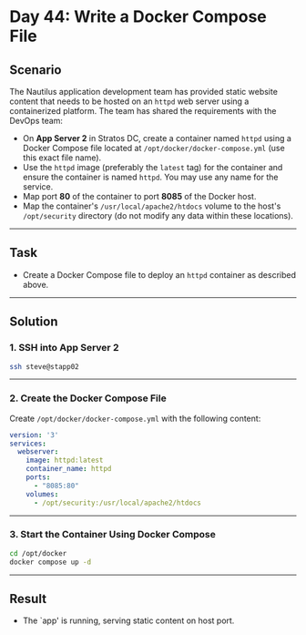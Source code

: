 # Day 44: Write a Docker Compose File

## Scenario

The Nautilus application development team has provided static website content that needs to be hosted on an `httpd` web server using a containerized platform. The team has shared the requirements with the DevOps team:

- On **App Server 2** in Stratos DC, create a container named `httpd` using a Docker Compose file located at `/opt/docker/docker-compose.yml` (use this exact file name).
- Use the `httpd` image (preferably the `latest` tag) for the container and ensure the container is named `httpd`. You may use any name for the service.
- Map port **80** of the container to port **8085** of the Docker host.
- Map the container's `/usr/local/apache2/htdocs` volume to the host's `/opt/security` directory (do not modify any data within these locations).

---

## Task

- Create a Docker Compose file to deploy an `httpd` container as described above.

---

## Solution

### 1. SSH into App Server 2

```bash
ssh steve@stapp02
```

---

### 2. Create the Docker Compose File

Create `/opt/docker/docker-compose.yml` with the following content:

```yaml
version: '3'
services:
  webserver:
    image: httpd:latest
    container_name: httpd
    ports:
      - "8085:80"
    volumes:
      - /opt/security:/usr/local/apache2/htdocs
```

---

### 3. Start the Container Using Docker Compose

```bash
cd /opt/docker
docker compose up -d
```

---

## Result

- The `app' is running, serving static content on host port.
